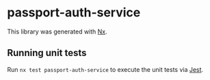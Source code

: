 # passport-auth-service

This library was generated with [Nx](https://nx.dev).

## Running unit tests

Run `nx test passport-auth-service` to execute the unit tests via [Jest](https://jestjs.io).
